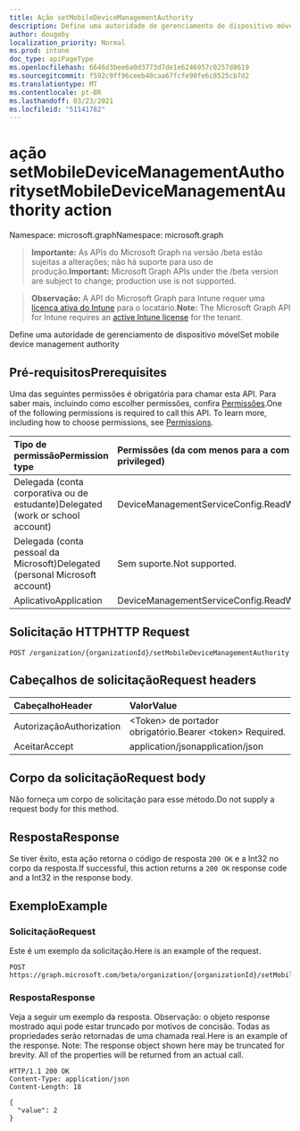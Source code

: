 ```yaml
---
title: Ação setMobileDeviceManagementAuthority
description: Define uma autoridade de gerenciamento de dispositivo móvel
author: dougeby
localization_priority: Normal
ms.prod: intune
doc_type: apiPageType
ms.openlocfilehash: 6646d3bee6a0d3773d7de1e6246957c0257d8619
ms.sourcegitcommit: f592c9ff96ceeb40caa67fcfe90fe6c8525cb7d2
ms.translationtype: MT
ms.contentlocale: pt-BR
ms.lasthandoff: 03/23/2021
ms.locfileid: "51141782"
---
```

# <a name="setmobiledevicemanagementauthority-action"></a><span data-ttu-id="878a6-103">ação setMobileDeviceManagementAuthority</span><span class="sxs-lookup"><span data-stu-id="878a6-103">setMobileDeviceManagementAuthority action</span></span>

<span data-ttu-id="878a6-104">Namespace: microsoft.graph</span><span class="sxs-lookup"><span data-stu-id="878a6-104">Namespace: microsoft.graph</span></span>

> <span data-ttu-id="878a6-105">**Importante:** As APIs do Microsoft Graph na versão /beta estão sujeitas a alterações; não há suporte para uso de produção.</span><span class="sxs-lookup"><span data-stu-id="878a6-105">**Important:** Microsoft Graph APIs under the /beta version are subject to change; production use is not supported.</span></span>

> <span data-ttu-id="878a6-106">**Observação:** A API do Microsoft Graph para Intune requer uma [licença ativa do Intune](https://go.microsoft.com/fwlink/?linkid=839381) para o locatário.</span><span class="sxs-lookup"><span data-stu-id="878a6-106">**Note:** The Microsoft Graph API for Intune requires an [active Intune license](https://go.microsoft.com/fwlink/?linkid=839381) for the tenant.</span></span>

<span data-ttu-id="878a6-107">Define uma autoridade de gerenciamento de dispositivo móvel</span><span class="sxs-lookup"><span data-stu-id="878a6-107">Set mobile device management authority</span></span>

## <a name="prerequisites"></a><span data-ttu-id="878a6-108">Pré-requisitos</span><span class="sxs-lookup"><span data-stu-id="878a6-108">Prerequisites</span></span>
<span data-ttu-id="878a6-p101">Uma das seguintes permissões é obrigatória para chamar esta API. Para saber mais, incluindo como escolher permissões, confira [Permissões](/graph/permissions-reference).</span><span class="sxs-lookup"><span data-stu-id="878a6-p101">One of the following permissions is required to call this API. To learn more, including how to choose permissions, see [Permissions](/graph/permissions-reference).</span></span>

|<span data-ttu-id="878a6-111">Tipo de permissão</span><span class="sxs-lookup"><span data-stu-id="878a6-111">Permission type</span></span>|<span data-ttu-id="878a6-112">Permissões (da com menos para a com mais privilégios)</span><span class="sxs-lookup"><span data-stu-id="878a6-112">Permissions (from least to most privileged)</span></span>|
|:---|:---|
|<span data-ttu-id="878a6-113">Delegada (conta corporativa ou de estudante)</span><span class="sxs-lookup"><span data-stu-id="878a6-113">Delegated (work or school account)</span></span>|<span data-ttu-id="878a6-114">DeviceManagementServiceConfig.ReadWrite.All</span><span class="sxs-lookup"><span data-stu-id="878a6-114">DeviceManagementServiceConfig.ReadWrite.All</span></span>|
|<span data-ttu-id="878a6-115">Delegada (conta pessoal da Microsoft)</span><span class="sxs-lookup"><span data-stu-id="878a6-115">Delegated (personal Microsoft account)</span></span>|<span data-ttu-id="878a6-116">Sem suporte.</span><span class="sxs-lookup"><span data-stu-id="878a6-116">Not supported.</span></span>|
|<span data-ttu-id="878a6-117">Aplicativo</span><span class="sxs-lookup"><span data-stu-id="878a6-117">Application</span></span>|<span data-ttu-id="878a6-118">DeviceManagementServiceConfig.ReadWrite.All</span><span class="sxs-lookup"><span data-stu-id="878a6-118">DeviceManagementServiceConfig.ReadWrite.All</span></span>|

## <a name="http-request"></a><span data-ttu-id="878a6-119">Solicitação HTTP</span><span class="sxs-lookup"><span data-stu-id="878a6-119">HTTP Request</span></span>
<!-- {
  "blockType": "ignored"
}
-->
``` http
POST /organization/{organizationId}/setMobileDeviceManagementAuthority
```

## <a name="request-headers"></a><span data-ttu-id="878a6-120">Cabeçalhos de solicitação</span><span class="sxs-lookup"><span data-stu-id="878a6-120">Request headers</span></span>
|<span data-ttu-id="878a6-121">Cabeçalho</span><span class="sxs-lookup"><span data-stu-id="878a6-121">Header</span></span>|<span data-ttu-id="878a6-122">Valor</span><span class="sxs-lookup"><span data-stu-id="878a6-122">Value</span></span>|
|:---|:---|
|<span data-ttu-id="878a6-123">Autorização</span><span class="sxs-lookup"><span data-stu-id="878a6-123">Authorization</span></span>|<span data-ttu-id="878a6-124">&lt;Token&gt; de portador obrigatório.</span><span class="sxs-lookup"><span data-stu-id="878a6-124">Bearer &lt;token&gt; Required.</span></span>|
|<span data-ttu-id="878a6-125">Aceitar</span><span class="sxs-lookup"><span data-stu-id="878a6-125">Accept</span></span>|<span data-ttu-id="878a6-126">application/json</span><span class="sxs-lookup"><span data-stu-id="878a6-126">application/json</span></span>|

## <a name="request-body"></a><span data-ttu-id="878a6-127">Corpo da solicitação</span><span class="sxs-lookup"><span data-stu-id="878a6-127">Request body</span></span>
<span data-ttu-id="878a6-128">Não forneça um corpo de solicitação para esse método.</span><span class="sxs-lookup"><span data-stu-id="878a6-128">Do not supply a request body for this method.</span></span>

## <a name="response"></a><span data-ttu-id="878a6-129">Resposta</span><span class="sxs-lookup"><span data-stu-id="878a6-129">Response</span></span>
<span data-ttu-id="878a6-130">Se tiver êxito, esta ação retorna o código de resposta `200 OK` e a Int32 no corpo da resposta.</span><span class="sxs-lookup"><span data-stu-id="878a6-130">If successful, this action returns a `200 OK` response code and a Int32 in the response body.</span></span>

## <a name="example"></a><span data-ttu-id="878a6-131">Exemplo</span><span class="sxs-lookup"><span data-stu-id="878a6-131">Example</span></span>

### <a name="request"></a><span data-ttu-id="878a6-132">Solicitação</span><span class="sxs-lookup"><span data-stu-id="878a6-132">Request</span></span>
<span data-ttu-id="878a6-133">Este é um exemplo da solicitação.</span><span class="sxs-lookup"><span data-stu-id="878a6-133">Here is an example of the request.</span></span>
``` http
POST https://graph.microsoft.com/beta/organization/{organizationId}/setMobileDeviceManagementAuthority
```

### <a name="response"></a><span data-ttu-id="878a6-134">Resposta</span><span class="sxs-lookup"><span data-stu-id="878a6-134">Response</span></span>
<span data-ttu-id="878a6-p102">Veja a seguir um exemplo da resposta. Observação: o objeto response mostrado aqui pode estar truncado por motivos de concisão. Todas as propriedades serão retornadas de uma chamada real.</span><span class="sxs-lookup"><span data-stu-id="878a6-p102">Here is an example of the response. Note: The response object shown here may be truncated for brevity. All of the properties will be returned from an actual call.</span></span>
``` http
HTTP/1.1 200 OK
Content-Type: application/json
Content-Length: 18

{
  "value": 2
}
```




